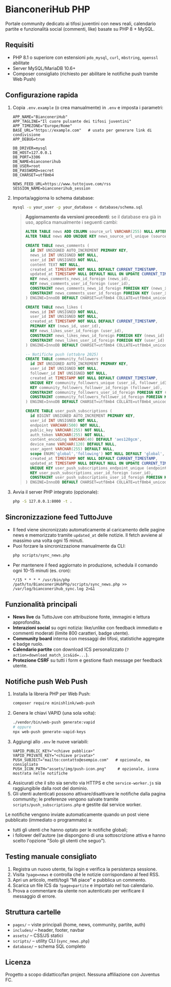 # BianconeriHub PHP

Portale community dedicato ai tifosi juventini con news reali, calendario partite e funzionalità social (commenti, like) basate su PHP 8 + MySQL.

## Requisiti

- PHP 8.1 o superiore con estensioni `pdo_mysql`, `curl`, `mbstring`, `openssl` abilitate
- Server MySQL/MariaDB 10.6+
- Composer consigliato (richiesto per abilitare le notifiche push tramite Web Push)

## Configurazione rapida

1. Copia `.env.example` (o crea manualmente) in `.env` e imposta i parametri:
   ```env
   APP_NAME="BianconeriHub"
   APP_TAGLINE="Il cuore pulsante dei tifosi juventini"
   APP_TIMEZONE="Europe/Rome"
   BASE_URL="https://example.com"   # usato per generare link di condivisione
   APP_DEBUG=true

   DB_DRIVER=mysql
   DB_HOST=127.0.0.1
   DB_PORT=3306
   DB_NAME=bianconerihub
   DB_USER=root
   DB_PASSWORD=secret
   DB_CHARSET=utf8mb4

   NEWS_FEED_URL=https://www.tuttojuve.com/rss
   SESSION_NAME=bianconerihub_session
   ```

2. Importa/aggiorna lo schema database:
   ```bash
   mysql -u your_user -p your_database < database/schema.sql
   ```
   > **Aggiornamento da versioni precedenti**: se il database era già in uso, applica manualmente i seguenti cambi:
   > ```sql
   > ALTER TABLE news ADD COLUMN source_url VARCHAR(255) NULL AFTER image_path;
   > ALTER TABLE news ADD UNIQUE KEY news_source_url_unique (source_url);
   > 
   > CREATE TABLE news_comments (
   >   id INT UNSIGNED AUTO_INCREMENT PRIMARY KEY,
   >   news_id INT UNSIGNED NOT NULL,
   >   user_id INT UNSIGNED NOT NULL,
   >   content TEXT NOT NULL,
   >   created_at TIMESTAMP NOT NULL DEFAULT CURRENT_TIMESTAMP,
   >   updated_at TIMESTAMP NULL DEFAULT NULL ON UPDATE CURRENT_TIMESTAMP,
   >   KEY news_comments_news_id_foreign (news_id),
   >   KEY news_comments_user_id_foreign (user_id),
   >   CONSTRAINT news_comments_news_id_foreign FOREIGN KEY (news_id) REFERENCES news (id) ON DELETE CASCADE ON UPDATE CASCADE,
   >   CONSTRAINT news_comments_user_id_foreign FOREIGN KEY (user_id) REFERENCES users (id) ON DELETE CASCADE ON UPDATE CASCADE
   > ) ENGINE=InnoDB DEFAULT CHARSET=utf8mb4 COLLATE=utf8mb4_unicode_ci;
   > 
   > CREATE TABLE news_likes (
   >   news_id INT UNSIGNED NOT NULL,
   >   user_id INT UNSIGNED NOT NULL,
   >   created_at TIMESTAMP NOT NULL DEFAULT CURRENT_TIMESTAMP,
   >   PRIMARY KEY (news_id, user_id),
   >   KEY news_likes_user_id_foreign (user_id),
   >   CONSTRAINT news_likes_news_id_foreign FOREIGN KEY (news_id) REFERENCES news (id) ON DELETE CASCADE ON UPDATE CASCADE,
   >   CONSTRAINT news_likes_user_id_foreign FOREIGN KEY (user_id) REFERENCES users (id) ON DELETE CASCADE ON UPDATE CASCADE
   > ) ENGINE=InnoDB DEFAULT CHARSET=utf8mb4 COLLATE=utf8mb4_unicode_ci;
   >
   > -- Notifiche push (ottobre 2025)
   > CREATE TABLE community_followers (
   >   id INT UNSIGNED AUTO_INCREMENT PRIMARY KEY,
   >   user_id INT UNSIGNED NOT NULL,
   >   follower_id INT UNSIGNED NOT NULL,
   >   created_at TIMESTAMP NOT NULL DEFAULT CURRENT_TIMESTAMP,
   >   UNIQUE KEY community_followers_unique (user_id, follower_id),
   >   KEY community_followers_follower_id_foreign (follower_id),
   >   CONSTRAINT community_followers_user_id_foreign FOREIGN KEY (user_id) REFERENCES users (id) ON DELETE CASCADE ON UPDATE CASCADE,
   >   CONSTRAINT community_followers_follower_id_foreign FOREIGN KEY (follower_id) REFERENCES users (id) ON DELETE CASCADE ON UPDATE CASCADE
   > ) ENGINE=InnoDB DEFAULT CHARSET=utf8mb4 COLLATE=utf8mb4_unicode_ci;
   >
   > CREATE TABLE user_push_subscriptions (
   >   id BIGINT UNSIGNED AUTO_INCREMENT PRIMARY KEY,
   >   user_id INT UNSIGNED NOT NULL,
   >   endpoint VARCHAR(500) NOT NULL,
   >   public_key VARCHAR(255) NOT NULL,
   >   auth_token VARCHAR(255) NOT NULL,
   >   content_encoding VARCHAR(40) DEFAULT 'aes128gcm',
   >   device_name VARCHAR(120) DEFAULT NULL,
   >   user_agent VARCHAR(255) DEFAULT NULL,
   >   scope ENUM('global','following') NOT NULL DEFAULT 'global',
   >   created_at TIMESTAMP NOT NULL DEFAULT CURRENT_TIMESTAMP,
   >   updated_at TIMESTAMP NULL DEFAULT NULL ON UPDATE CURRENT_TIMESTAMP,
   >   UNIQUE KEY user_push_subscriptions_endpoint_unique (endpoint(191)),
   >   KEY user_push_subscriptions_user_id_foreign (user_id),
   >   CONSTRAINT user_push_subscriptions_user_id_foreign FOREIGN KEY (user_id) REFERENCES users (id) ON DELETE CASCADE ON UPDATE CASCADE
   > ) ENGINE=InnoDB DEFAULT CHARSET=utf8mb4 COLLATE=utf8mb4_unicode_ci;
   > ```

3. Avvia il server PHP integrato (opzionale):
   ```bash
   php -S 127.0.0.1:8000 -t .
   ```

## Sincronizzazione feed TuttoJuve

- Il feed viene sincronizzato automaticamente al caricamento delle pagine news e memorizzato tramite `updated_at` delle notizie. Il fetch avviene al massimo una volta ogni 15 minuti.
- Puoi forzare la sincronizzazione manualmente da CLI:
  ```bash
  php scripts/sync_news.php
  ```
- Per mantenere il feed aggiornato in produzione, schedula il comando ogni 10-15 minuti (es. cron):
  ```cron
  */15 * * * * /usr/bin/php /path/to/BianconeriHubPhp/scripts/sync_news.php >> /var/log/bianconerihub_sync.log 2>&1
  ```

## Funzionalità principali

- **News live** da TuttoJuve con attribuzione fonte, immagini e lettura approfondita.
- **Interazioni social** su ogni notizia: like/unlike con feedback immediato e commenti moderati (limite 800 caratteri, badge utente).
- **Community board** interna con messaggi dei tifosi, statistiche aggregate e badge ruolo.
- **Calendario partite** con download ICS personalizzato (`?action=download_match_ics&id=...`).
- **Protezione CSRF** su tutti i form e gestione flash message per feedback utente.

## Notifiche push Web Push

1. Installa la libreria PHP per Web Push:
   ```bash
   composer require minishlink/web-push
   ```
2. Genera le chiavi VAPID (una sola volta):
   ```bash
   ./vendor/bin/web-push generate:vapid
   # oppure
   npx web-push generate-vapid-keys
   ```
3. Aggiungi allo `.env` le nuove variabili:
   ```env
   VAPID_PUBLIC_KEY="<chiave pubblica>"
   VAPID_PRIVATE_KEY="<chiave privata>"
   PUSH_SUBJECT="mailto:contatto@esempio.com"   # opzionale, ma consigliato
   PUSH_ICON_PATH="assets/img/push-icon.png"     # opzionale, icona mostrata nelle notifiche
   ```
4. Assicurati che il sito sia servito via HTTPS e che `service-worker.js` sia raggiungibile dalla root del dominio.
5. Gli utenti autenticati possono attivare/disattivare le notifiche dalla pagina community; le preferenze vengono salvate tramite `scripts/push_subscriptions.php` e gestite dal service worker.

Le notifiche vengono inviate automaticamente quando un post viene pubblicato (immediato o programmato) a:
- tutti gli utenti che hanno optato per le notifiche globali;
- i follower dell'autore (se dispongono di una sottoscrizione attiva e hanno scelto l'opzione "Solo gli utenti che seguo").

## Testing manuale consigliato

1. Registra un nuovo utente, fai login e verifica la persistenza sessione.
2. Visita `?page=news` e controlla che le notizie corrispondano al feed RSS.
3. Apri un articolo, metti/togli "Mi piace" e pubblica un commento.
4. Scarica un file ICS da `?page=partite` e importalo nel tuo calendario.
5. Prova a commentare da utente non autenticato per verificare il messaggio di errore.

## Struttura cartelle

- `pages/` – viste principali (home, news, community, partite, auth)
- `includes/` – header, footer, navbar
- `assets/` – CSS/JS statici
- `scripts/` – utility CLI (`sync_news.php`)
- `database/` – schema SQL completo

## Licenza

Progetto a scopo didattico/fan project. Nessuna affiliazione con Juventus FC.
